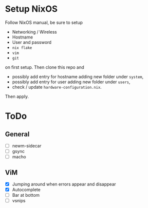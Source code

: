 # Setup NixOS

Follow NixOS manual, be sure to setup
- Networking / Wireless
- Hostname
- User and password
- `nix flake`
- `vim`
- `git`

on first setup. Then clone this repo and
- possibly add entry for hostname adding new folder under `system`,
- possibly add entry for user adding new folder under `users`,
- check / update `hardware-configuration.nix`.

Then apply.

# ToDo

## General

- [ ] newm-sidecar
- [ ] gsync
- [ ] macho

## ViM

- [x] Jumping around when errors appear and disappear
- [x] Autocomplete
- [ ] Bar at bottom
- [ ] vsnips
